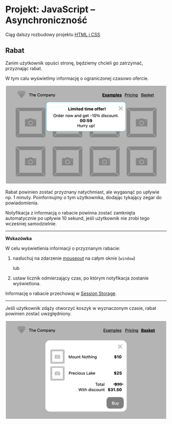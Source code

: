 # Projekt: JavaScript – Asynchroniczność

Ciąg dalszy rozbudowy projektu [HTML i CSS](https://github.com/infoshareacademy/jfdzr12-project-html-css)

## Rabat

Zanim użytkownik opuści stronę, będziemy chcieli go zatrzymać, przyznając rabat.

W tym calu wyświetlmy informację o ograniczonej czasowo ofercie.

![discount notification](../.doc-assets/discount-modal.png)

Rabat powinien zostać przyznany natychmiast, ale wygasnąć po upływie np. 1 minuty.
Poinformujmy o tym użytkownika, dodając tykający zegar do powiadomienia.

Notyfikacja z informacją o rabacie powinna zostać zamknięta automatycznie po upływie 10 sekund, jeśli użytkownik nie zrobi tego wcześniej samodzielnie. 

---

**Wskazówka**

W celu wyświetlenia informacji o przyznanym rabacie:
1. nasłuchuj na zdarzenie [mouseout](https://developer.mozilla.org/en-US/docs/Web/API/Element/mouseout_event) na całym oknie (`window`)

   lub

2. ustaw licznik odmierzający czas, po którym notyfikacja zostanie wyświetlona. 

Informację o rabacie przechowaj w [Session Storage](https://developer.mozilla.org/en-US/docs/Web/API/Window/sessionStorage).


---

Jeśli użytkownik zdąży otworzyć koszyk w wyznaczonym czasie, rabat powinien zostać uwzględniony.

![basket with discount](../.doc-assets/basket-discount.png)

